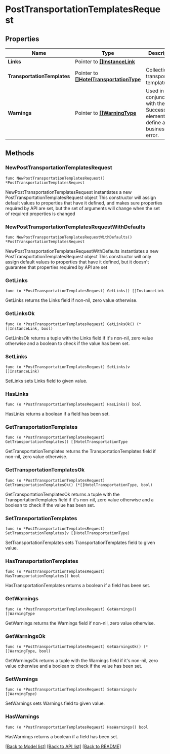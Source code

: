 # PostTransportationTemplatesRequest

## Properties

Name | Type | Description | Notes
------------ | ------------- | ------------- | -------------
**Links** | Pointer to [**[]InstanceLink**](InstanceLink.md) |  | [optional] 
**TransportationTemplates** | Pointer to [**[]HotelTransportationType**](HotelTransportationType.md) | Collection of transportation templates. | [optional] 
**Warnings** | Pointer to [**[]WarningType**](WarningType.md) | Used in conjunction with the Success element to define a business error. | [optional] 

## Methods

### NewPostTransportationTemplatesRequest

`func NewPostTransportationTemplatesRequest() *PostTransportationTemplatesRequest`

NewPostTransportationTemplatesRequest instantiates a new PostTransportationTemplatesRequest object
This constructor will assign default values to properties that have it defined,
and makes sure properties required by API are set, but the set of arguments
will change when the set of required properties is changed

### NewPostTransportationTemplatesRequestWithDefaults

`func NewPostTransportationTemplatesRequestWithDefaults() *PostTransportationTemplatesRequest`

NewPostTransportationTemplatesRequestWithDefaults instantiates a new PostTransportationTemplatesRequest object
This constructor will only assign default values to properties that have it defined,
but it doesn't guarantee that properties required by API are set

### GetLinks

`func (o *PostTransportationTemplatesRequest) GetLinks() []InstanceLink`

GetLinks returns the Links field if non-nil, zero value otherwise.

### GetLinksOk

`func (o *PostTransportationTemplatesRequest) GetLinksOk() (*[]InstanceLink, bool)`

GetLinksOk returns a tuple with the Links field if it's non-nil, zero value otherwise
and a boolean to check if the value has been set.

### SetLinks

`func (o *PostTransportationTemplatesRequest) SetLinks(v []InstanceLink)`

SetLinks sets Links field to given value.

### HasLinks

`func (o *PostTransportationTemplatesRequest) HasLinks() bool`

HasLinks returns a boolean if a field has been set.

### GetTransportationTemplates

`func (o *PostTransportationTemplatesRequest) GetTransportationTemplates() []HotelTransportationType`

GetTransportationTemplates returns the TransportationTemplates field if non-nil, zero value otherwise.

### GetTransportationTemplatesOk

`func (o *PostTransportationTemplatesRequest) GetTransportationTemplatesOk() (*[]HotelTransportationType, bool)`

GetTransportationTemplatesOk returns a tuple with the TransportationTemplates field if it's non-nil, zero value otherwise
and a boolean to check if the value has been set.

### SetTransportationTemplates

`func (o *PostTransportationTemplatesRequest) SetTransportationTemplates(v []HotelTransportationType)`

SetTransportationTemplates sets TransportationTemplates field to given value.

### HasTransportationTemplates

`func (o *PostTransportationTemplatesRequest) HasTransportationTemplates() bool`

HasTransportationTemplates returns a boolean if a field has been set.

### GetWarnings

`func (o *PostTransportationTemplatesRequest) GetWarnings() []WarningType`

GetWarnings returns the Warnings field if non-nil, zero value otherwise.

### GetWarningsOk

`func (o *PostTransportationTemplatesRequest) GetWarningsOk() (*[]WarningType, bool)`

GetWarningsOk returns a tuple with the Warnings field if it's non-nil, zero value otherwise
and a boolean to check if the value has been set.

### SetWarnings

`func (o *PostTransportationTemplatesRequest) SetWarnings(v []WarningType)`

SetWarnings sets Warnings field to given value.

### HasWarnings

`func (o *PostTransportationTemplatesRequest) HasWarnings() bool`

HasWarnings returns a boolean if a field has been set.


[[Back to Model list]](../README.md#documentation-for-models) [[Back to API list]](../README.md#documentation-for-api-endpoints) [[Back to README]](../README.md)


